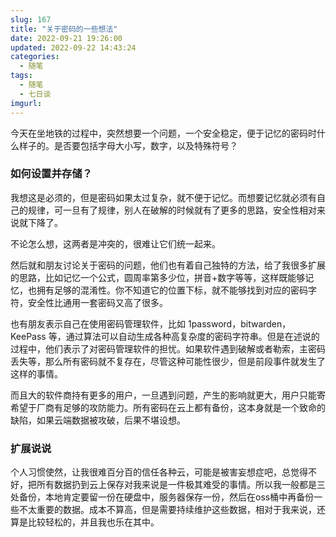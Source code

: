 ```yaml
---
slug: 167
title: "关于密码的一些想法"
date: 2022-09-21 19:26:00
updated: 2022-09-22 14:43:24
categories: 
  - 随笔
tags: 
  - 随笔
  - 七日谈
imgurl: 
---
```



今天在坐地铁的过程中，突然想要一个问题，一个安全稳定，便于记忆的密码时什么样子的。是否要包括字母大小写，数字，以及特殊符号？

### 如何设置并存储？

我想这是必须的，但是密码如果太过复杂，就不便于记忆。而想要记忆就必须有自己的规律，可一旦有了规律，别人在破解的时候就有了更多的思路，安全性相对来说就下降了。

不论怎么想，这两者是冲突的，很难让它们统一起来。

然后就和朋友讨论关于密码的问题，他们也有着自己独特的方法，给了我很多扩展的思路，比如记忆一个公式，圆周率第多少位，拼音+数字等等，这样既能够记忆，也拥有足够的混淆性。你不知道它的位置下标，就不能够找到对应的密码字符，安全性比通用一套密码又高了很多。

也有朋友表示自己在使用密码管理软件，比如 1password，bitwarden，KeePass 等，通过算法可以自动生成各种高复杂度的密码字符串。但是在述说的过程中，他们表示了对密码管理软件的担忧。如果软件遇到破解或者勒索，主密码丢失等，那么所有密码就不复存在，尽管这种可能性很少，但是前段事件就发生了这样的事情。

而且大的软件商持有更多的用户，一旦遇到问题，产生的影响就更大，用户只能寄希望于厂商有足够的攻防能力。所有密码在云上都有备份，这本身就是一个致命的缺陷，如果云端数据被攻破，后果不堪设想。


### 扩展说说

个人习惯使然，让我很难百分百的信任各种云，可能是被害妄想症吧，总觉得不好，把所有数据扔到云上保存对我来说是一件极其难受的事情。所以我一般都是三处备份，本地肯定要留一份在硬盘中，服务器保存一份，然后在oss桶中再备份一些不太重要的数据。成本不算高，但是需要持续维护这些数据，相对于我来说，还算是比较轻松的，并且我也乐在其中。